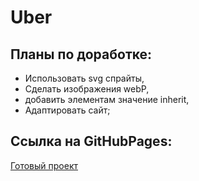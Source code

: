 # Uber

## Планы по доработке:

- Использовать svg спрайты,
- Сделать изображения webP,
- добавить элементам значение inherit,
- Адаптировать сайт;

## Ссылка на GitHubPages: 
[Готовый проект](https://n1ckwhite.github.io/Uber/)
